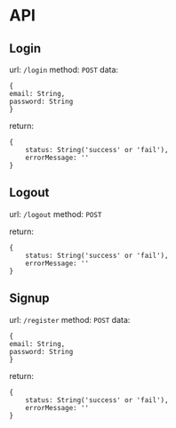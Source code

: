 # API

## Login

url: `/login`
method: `POST`
data: 

```
{
email: String,
password: String
}
```

return:

```
{
	status: String('success' or 'fail'),
	errorMessage: ''
}
```

## Logout

url: `/logout`
method: `POST`

return:

```
{
	status: String('success' or 'fail'),
	errorMessage: ''
}
```

## Signup

url: `/register`
method: `POST`
data: 

```
{
email: String,
password: String
}
```

return:

```
{
	status: String('success' or 'fail'),
	errorMessage: ''
}
```

